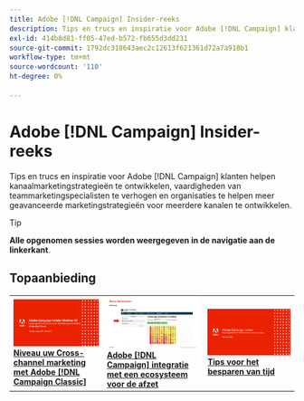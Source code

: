 ```yaml
---
title: Adobe [!DNL Campaign] Insider-reeks
description: Tips en trucs en inspiratie voor Adobe [!DNL Campaign] klanten helpen kanaalmarketingstrategieën te ontwikkelen, vaardigheden van teammarketingspecialisten te verhogen en organisaties te helpen meer geavanceerde marketingstrategieën voor meerdere kanalen te ontwikkelen.
exl-id: 414b8d81-ff05-47ed-b572-fb655d3dd231
source-git-commit: 1792dc318643aec2c12613f621361d72a7a918b1
workflow-type: tm+mt
source-wordcount: '110'
ht-degree: 0%

---
```


# Adobe [!DNL Campaign] Insider-reeks

Tips en trucs en inspiratie voor Adobe [!DNL Campaign] klanten helpen kanaalmarketingstrategieën te ontwikkelen, vaardigheden van teammarketingspecialisten te verhogen en organisaties te helpen meer geavanceerde marketingstrategieën voor meerdere kanalen te ontwikkelen.

>[!TIP]
>
>**Alle opgenomen sessies worden weergegeven in de navigatie aan de linkerkant**.

## Topaanbieding

<table>
  <tr>
   <td>
      <a href="2022/cross-channel.md">
      <img alt="Niveau uw Cross-channel marketing met Adobe [!DNL Campaign Classic]" src="assets/cross-channel.png"/>
      </a>
      <div>
         <a href="./2022/cross-channel.md"><strong>Niveau uw Cross-channel marketing met Adobe [!DNL Campaign Classic]</strong></a>
         <br/>
      </div>
   </td>
   <td>
      <a href="2022/integrations.md">
      <img alt="Adobe [!DNL Campaign] integratie met een ecosysteem voor de afzet" src="assets/integrations.png"/>
      </a>
      <div>
         <a href="./2022/integrations.md"><strong>Adobe [!DNL Campaign] integratie met een ecosysteem voor de afzet</strong></a>
         <br/>
      </div>
   </td>
   <td>
      <a href="2022/tips.md">
      <img alt="Tips voor het besparen van tijd" src="./assets/tips.png"/>
      </a>
      <div>
         <a href="2022/tips.md"><strong>Tips voor het besparen van tijd</strong></a>
         <br/>
      </div>
   </td>
</table>
